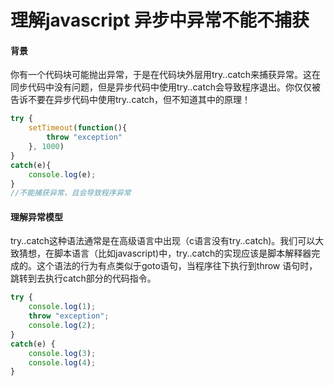 # 理解javascript 异步中异常不能不捕获

#### 背景

你有一个代码块可能抛出异常，于是在代码块外层用try..catch来捕获异常。这在同步代码中没有问题，但是异步代码中使用try..catch会导致程序退出。你仅仅被告诉不要在异步代码中使用try..catch，但不知道其中的原理！

```js
try {
    setTimeout(function(){ 
        throw "exception"
    }, 1000)
}
catch(e){
    console.log(e);
}
//不能捕获异常，且会导致程序异常
```



#### 理解异常模型

try..catch这种语法通常是在高级语言中出现（c语言没有try..catch\)。我们可以大致猜想，在脚本语言（比如javascript\)中，try..catch的实现应该是脚本解释器完成的。这个语法的行为有点类似于goto语句，当程序往下执行到throw 语句时，跳转到去执行catch部分的代码指令。

```js
try {
    console.log(1);
    throw "exception";
    console.log(2);
}
catch(e) {
    console.log(3);
    console.log(4);
}
```







